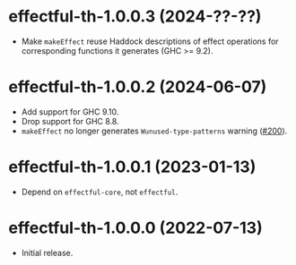 # effectful-th-1.0.0.3 (2024-??-??)
* Make `makeEffect` reuse Haddock descriptions of effect operations for
  corresponding functions it generates (GHC >= 9.2).

# effectful-th-1.0.0.2 (2024-06-07)
* Add support for GHC 9.10.
* Drop support for GHC 8.8.
* `makeEffect` no longer generates `Wunused-type-patterns` warning ([#200](https://github.com/haskell-effectful/effectful/pull/200)).

# effectful-th-1.0.0.1 (2023-01-13)
* Depend on `effectful-core`, not `effectful`.

# effectful-th-1.0.0.0 (2022-07-13)
* Initial release.
